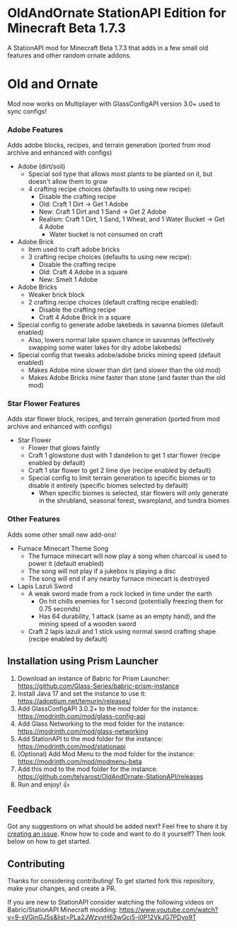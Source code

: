 # OldAndOrnate StationAPI Edition for Minecraft Beta 1.7.3

A StationAPI mod for Minecraft Beta 1.7.3 that adds in a few small old features and other random ornate addons.

# Old and Ornate
Mod now works on Multiplayer with GlassConfigAPI version 3.0+ used to sync configs!

### Adobe Features
Adds adobe blocks, recipes, and terrain generation (ported from mod archive and enhanced with configs)
* Adobe (dirt/soil)
  * Special soil type that allows most plants to be planted on it, but doesn't allow them to grow
  * 4 crafting recipe choices (defaults to using new recipe):
    * Disable the crafting recipe
    * Old: Craft 1 Dirt -> Get 1 Adobe
    * New: Craft 1 Dirt and 1 Sand -> Get 2 Adobe
    * Realism: Craft 1 Dirt, 1 Sand, 1 Wheat, and 1 Water Bucket -> Get 4 Adobe
      * Water bucket is not consumed on craft
* Adobe Brick
  * Item used to craft adobe bricks
  * 3 crafting recipe choices (defaults to using new recipe):
    * Disable the crafting recipe
    * Old: Craft 4 Adobe in a square
    * New: Smelt 1 Adobe
* Adobe Bricks
  * Weaker brick block
  * 2 crafting recipe choices (default crafting recipe enabled):
    * Disable the crafting recipe
    * Craft 4 Adobe Brick in a square
* Special config to generate adobe lakebeds in savanna biomes (default enabled)
  * Also, lowers normal lake spawn chance in savannas (effectively swapping some water lakes for dry adobe lakebeds)
* Special config that tweaks adobe/adobe bricks mining speed (default enabled)
  * Makes Adobe mine slower than dirt (and slower than the old mod)
  * Makes Adobe Bricks mine faster than stone (and faster than the old mod)

### Star Flower Features
Adds star flower block, recipes, and terrain generation (ported from mod archive and enhanced with configs)
* Star Flower
  * Flower that glows faintly
  * Craft 1 glowstone dust with 1 dandelion to get 1 star flower (recipe enabled by default)
  * Craft 1 star flower to get 2 lime dye (recipe enabled by default)
  * Special config to limit terrain generation to specific biomes or to disable it entirely (specific biomes selected by default)
    * When specific biomes is selected, star flowers will only generate in the shrubland, seasonal forest, swampland, and tundra biomes

### Other Features
Adds some other small new add-ons!
* Furnace Minecart Theme Song
  * The furnace minecart will now play a song when charcoal is used to power it (default enabled)
  * The song will not play if a jukebox is playing a disc
  * The song will end if any nearby furnace minecart is destroyed
* Lapis Lazuli Sword
  * A weak sword made from a rock locked in time under the earth
    * On hit chills enemies for 1 second (potentially freezing them for 0.75 seconds)
    * Has 64 durability, 1 attack (same as an empty hand), and the mining speed of a wooden sword
  * Craft 2 lapis lazuli and 1 stick using normal sword crafting shape (recipe enabled by default)

## Installation using Prism Launcher

1. Download an instance of Babric for Prism Launcher: https://github.com/Glass-Series/babric-prism-instance
2. Install Java 17 and set the instance to use it: https://adoptium.net/temurin/releases/
3. Add GlassConfigAPI 3.0.2+ to the mod folder for the instance: https://modrinth.com/mod/glass-config-api
4. Add Glass Networking to the mod folder for the instance: https://modrinth.com/mod/glass-networking
5. Add StationAPI to the mod folder for the instance: https://modrinth.com/mod/stationapi
6. (Optional) Add Mod Menu to the mod folder for the instance: https://modrinth.com/mod/modmenu-beta
7. Add this mod to the mod folder for the instance: https://github.com/telvarost/OldAndOrnate-StationAPI/releases
8. Run and enjoy! 👍

## Feedback

Got any suggestions on what should be added next? Feel free to share it by [creating an issue](https://github.com/telvarost/OldAndOrnate-StationAPI/issues/new). Know how to code and want to do it yourself? Then look below on how to get started.

## Contributing

Thanks for considering contributing! To get started fork this repository, make your changes, and create a PR. 

If you are new to StationAPI consider watching the following videos on Babric/StationAPI Minecraft modding: https://www.youtube.com/watch?v=9-sVGjnGJ5s&list=PLa2JWzyvH63wGcj5-i0P12VkJG7PDyo9T
